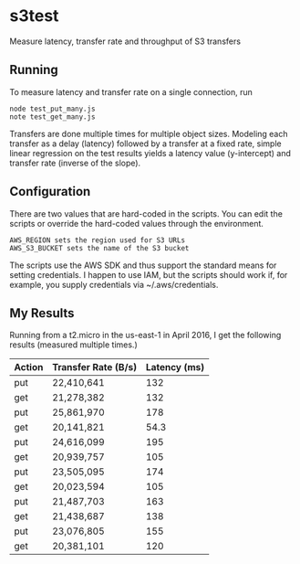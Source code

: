 # s3test
Measure latency, transfer rate and throughput of S3 transfers

## Running
To measure latency and transfer rate on a single connection, run

```
node test_put_many.js
note test_get_many.js
```

Transfers are done multiple times for multiple object sizes.  Modeling each transfer
as a delay (latency) followed by a transfer at a fixed rate, simple linear regression on the
test results yields a latency value (y-intercept) and transfer rate (inverse of the
slope).

## Configuration
There are two values that are hard-coded in the scripts.  You can edit the scripts
or override the hard-coded values through the environment.

```
AWS_REGION sets the region used for S3 URLs
AWS_S3_BUCKET sets the name of the S3 bucket
```

The scripts use the AWS SDK and thus support the standard means for setting credentials.
I happen to use IAM, but the scripts should work if, for example, you supply credentials
via ~/.aws/credentials.

## My Results
Running from a t2.micro in the us-east-1 in April 2016, I get the following results (measured
multiple times.)

| Action | Transfer Rate (B/s) | Latency (ms) |
| --- | ---------- | --- |
| put | 22,410,641 | 132 |
| get | 21,278,382 | 132 |
| put | 25,861,970 | 178 |
| get | 20,141,821 | 54.3 |
| put | 24,616,099 | 195 |
| get | 20,939,757 | 105 |
| put | 23,505,095 | 174 |
| get | 20,023,594 | 105 |
| put | 21,487,703 | 163 |
| get | 21,438,687 | 138 |
| put | 23,076,805 | 155 |
| get | 20,381,101 | 120 |
